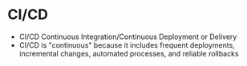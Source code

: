 # CI/CD

- CI/CD Continuous Integration/Continuous Deployment or Delivery
- CI/CD is "continuous" because it includes frequent deployments, incremental changes, automated processes, and reliable rollbacks